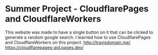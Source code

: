 # Summer Project - CloudflarePages and CloudflareWorkers
This website was made to have a single button on it that can be clicked to generate a random google search.
I learned how to use CloudflarePages and CloudflareWorkers on this project.
http://travisdomain.me/
https://cloudflarepages-aid.pages.dev/

